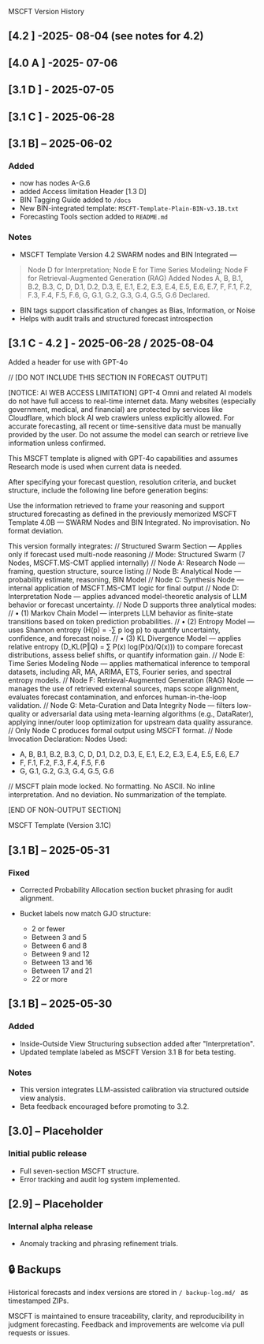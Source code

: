 MSCFT Version History
## \[4.2 ]     -2025- 08-04 (see notes for 4.2)
## \[4.0 A ]   -2025- 07-06
## \[3.1 D ]  - 2025-07-05
## \[3.1 C ]  - 2025-06-28
## \[3.1 B]   – 2025-06-02

### Added
* now has nodes A-G.6 
* added Access limitation Header [1.3 D]
* BIN Tagging Guide added to `/docs`
* New BIN-integrated template: `MSCFT-Template-Plain-BIN-v3.1B.txt`
* Forecasting Tools section added to `README.md`

### Notes

* MSCFT Template Version 4.2 SWARM nodes and BIN Integrated — 
> Node D for Interpretation; Node E for Time Series Modeling;
> Node F for Retrieval-Augmented Generation (RAG) Added
> Nodes A, B, B.1, B.2, B.3, C, D, D.1, D.2, D.3, E, E.1, E.2, E.3, E.4, E.5, E.6, E.7,
  F, F.1, F.2, F.3, F.4, F.5, F.6, G, G.1, G.2, G.3, G.4, G.5, G.6 Declared. 

* BIN tags support classification of changes as Bias, Information, or Noise
* Helps with audit trails and structured forecast introspection

## \[3.1 C - 4.2 ]  - 2025-06-28 / 2025-08-04
Added a header for use with GPT-4o                               

// [DO NOT INCLUDE THIS SECTION IN FORECAST OUTPUT]

[NOTICE: AI WEB ACCESS LIMITATION]
GPT-4 Omni and related AI models do not have full access to real-time internet data. Many websites 
(especially government, medical, and financial) are protected by services like Cloudflare,
which block AI web crawlers unless explicitly allowed.
For accurate forecasting, all recent or time-sensitive data must be manually provided by the user.
Do not assume the model can search or retrieve live information unless confirmed.

This MSCFT template is aligned with GPT-4o capabilities and assumes Research mode is used when current data is needed.

After specifying your forecast question, resolution criteria, and bucket structure,
include the following line before generation begins:

Use the information retrieved to frame your reasoning and support structured forecasting 
as defined in the previously memorized MSCFT Template 4.0B — SWARM Nodes and BIN Integrated.
No improvisation. No format deviation.

This version formally integrates:
// Structured Swarm Section — Applies only if forecast used multi-node reasoning
// Mode: Structured Swarm (7 Nodes, MSCFT.MS-CMT applied internally)
// Node A: Research Node — framing, question structure, source listing
// Node B: Analytical Node — probability estimate, reasoning, BIN Model
// Node C: Synthesis Node — internal application of MSCFT.MS-CMT logic for final output
// Node D: Interpretation Node — applies advanced model-theoretic analysis of LLM behavior or forecast uncertainty.
// Node D supports three analytical modes:
// • (1) Markov Chain Model — interprets LLM behavior as finite-state transitions based on token prediction probabilities.
// • (2) Entropy Model — uses Shannon entropy (H(p) = -∑ p log p) to quantify uncertainty, confidence, and forecast noise.
// • (3) KL Divergence Model — applies relative entropy (D_KL(P‖Q) = ∑ P(x) log(P(x)/Q(x))) to compare forecast distributions, assess belief shifts, or quantify information gain.
// Node E: Time Series Modeling Node — applies mathematical inference to temporal datasets, including AR, MA, ARIMA, ETS, Fourier series, and spectral entropy models.
// Node F: Retrieval-Augmented Generation (RAG) Node — manages the use of retrieved external sources, maps scope alignment, evaluates forecast contamination, and enforces human-in-the-loop validation.
// Node G: Meta-Curation and Data Integrity Node — filters low-quality or adversarial data using meta-learning algorithms (e.g., DataRater), applying inner/outer loop optimization for upstream data quality assurance.
// Only Node C produces formal output using MSCFT format.
// Node Invocation Declaration: Nodes Used:
- A, B, B.1, B.2, B.3, C, D, D.1, D.2, D.3, E, E.1, E.2, E.3, E.4, E.5, E.6, E.7
- F, F.1, F.2, F.3, F.4, F.5, F.6
- G, G.1, G.2, G.3, G.4, G.5, G.6

// MSCFT plain mode locked. No formatting. No ASCII. No inline interpretation. And no deviation. No summarization of the template.

\[END OF NON-OUTPUT SECTION]



MSCFT Template (Version 3.1C)



## \[3.1 B] – 2025-05-31

### Fixed

* Corrected Probability Allocation section bucket phrasing for audit alignment.
* Bucket labels now match GJO structure:

  * 2 or fewer
  * Between 3 and 5
  * Between 6 and 8
  * Between 9 and 12
  * Between 13 and 16
  * Between 17 and 21
  * 22 or more

## \[3.1 B] – 2025-05-30

### Added

* Inside-Outside View Structuring subsection added after "Interpretation".
* Updated template labeled as MSCFT Version 3.1 B for beta testing.

### Notes

* This version integrates LLM-assisted calibration via structured outside view analysis.
* Beta feedback encouraged before promoting to 3.2.

## \[3.0] – Placeholder

### Initial public release

* Full seven-section MSCFT structure.
* Error tracking and audit log system implemented.

## \[2.9] – Placeholder

### Internal alpha release

* Anomaly tracking and phrasing refinement trials.

## 🔒 Backups

Historical forecasts and index versions are stored in `/ backup-log.md/ ` as timestamped ZIPs.

MSCFT is maintained to ensure traceability, clarity, and reproducibility in judgment forecasting. Feedback and improvements are welcome via pull requests or issues.
